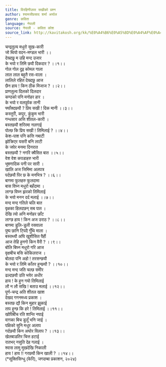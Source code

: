 ```yaml
---
title: विरहिणीउपर सखीको प्रश्न
author: श्यामजीप्रसाद शर्मा अर्याल
genre: कविता
language: नेपाली
source: नेपाली - कविता कोश
source_link: http://kavitakosh.org/kk/%E0%A4%B6%E0%A5%8D%E0%A4%AF%E0%A4%BE%E0%A4%AE%E0%A4%9C%E0%A5%80%E0%A4%AA%E0%A5%8D%E0%A4%B0%E0%A4%B8%E0%A4%BE%E0%A4%A6_%E0%A4%B6%E0%A4%B0%E0%A5%8D%E0%A4%AE%E0%A4%BE_%E0%A4%85%E0%A4%B0%E0%A5%8D%E0%A4%AF%E0%A4%BE%E0%A4%B2
---
```


चन्द्रतुल्य मधुरो सुख-कारी  
जो थियो वदन-मण्डल भारी ।।  
देख्दछू म उहि मन्द उजार  
के भयो र तिमि छयौ दिकदार ? ।।१।।  
गोल गोल दुइ कोमल गाला  
लाल लाल बहुतै रस-वाला ।  
लालिले रहित देख्दछु आज  
छैन हाय ! किन ठीक मिजाज ? ।।२।।  
प्राणतुल्य दिलको दिलदार  
कण्ठको पनि मनोहर हार ।  
के भयो र वलपूर्वक तानी  
फ्याँक्दछयौ ? प्रिय सखी ! दिक मानी ।।३।।  
कस्तुरी, कपुर, कुंकुम भारी  
गन्धसार अत्ति शीतल-कारी ।  
बस्तछयौ शरिरमा नलगाई  
पोल्छ कि प्रिय सखी ! तिमिलाई ? ।।४।।  
केश-पाश पनि कत्ति नबाटी  
झोक्रिएर यसरी बनि लाटी  
के जपेर मनमा दिनरात  
बस्तछयौ ? नगरि क्वैसित बात ।।५।।  
वेश वेश कपडाहरु भारी  
भूषणादिक पनी पर सारी ।  
खालि अज जिमिमा अलपत्र  
पर्दछयौ पिर छ के मनभित्र ? ।।६।।  
बागमा फुलहरु फुलदामा  
बास विघ्न मधुरो बहँदामा ।  
लाग्छ विघ्न झरको तिमिलाई  
के भयो मनन दर्द मलाई ।।७।।  
मन्द मन्द गतिले चलि बात  
वृक्षका हिलदछन् सब पात ।  
देखि त्यो अनि मनोहर छाँट  
लाग्छ हाय ! किन अज उराठ ? ।।८।।  
बागमा डुलि-डुली रसवाला  
पुष्प छानि टिपदै गुँथि माला ।  
बस्तथ्यौ अघि खुशीसित पैर्ही  
आज तेहि हुनगो किन वैरी ? ।।९।।  
बोलि बिघ्न मधुरो गरि आज  
वृक्षबीच बसि कोकिलराज ।  
बोलदा पनि अहो ! तरसन्छयौ  
के भयो र तिमि काँतर हुन्छयौ ? ।।१०।।  
मन्द मन्द जति चल्छ समीर  
ढल्दछयौ उति भयेर अधीर  
हाय ! के हुन गयो तिमिलाई  
लौ न लौ सखि ! बताउ मलाई ।।१२।।  
पूर्ण-चन्द्र अति शीतल खाश  
देखद गगनमध्य प्रकाश ।  
बस्तछ द्यौ किन मुहार झुकाई  
ताप हुन्छ कि हरे ! तिमिलाई ।।११।।  
खोपिबीच रति शान्ति नपाई  
वागका बिच डुलूँ भनि जाई ।  
पक्षिको सुनि मधुर अलाप  
गर्दछयौ किन अघोर विलाप ? ।।१३।।  
खेलबाडतिर चित्त हटाई  
रातभर् नसुति देह गलाई ।  
श्वास लामु मुखदेखि निकाली  
हाय ! हाय !! गरछयौ किन खाली ? ।।१४।।  
(\*सूक्तिसिन्धु (फेरि), जगदम्बा प्रकाशन, २०२४)
